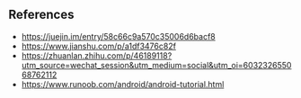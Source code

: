 ## References

- https://juejin.im/entry/58c66c9a570c35006d6bacf8
- https://www.jianshu.com/p/a1df3476c82f
- https://zhuanlan.zhihu.com/p/46189118?utm_source=wechat_session&utm_medium=social&utm_oi=603232655068762112
- https://www.runoob.com/android/android-tutorial.html